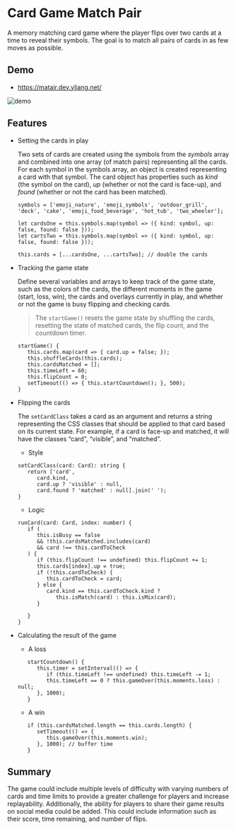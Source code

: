 
# Card Game Match Pair
A memory matching card game where the player flips over two cards at a time to reveal their symbols. The goal is to match all pairs of cards in as few moves as possible.

## Demo
- https://matair.dev.yliang.net/

![demo](/src/assets/light.gif)


## Features

- Setting the cards in play

   Two sets of cards are created using the symbols from the _symbols_ array and combined into one array (of match pairs) representing all the cards. For each symbol in the symbols array, an object is created representing a card with that symbol. The card object has properties such as _kind_ (the symbol on the card), _up_ (whether or not the card is face-up), and _found_ (whether or not the card has been matched).

   ```
   symbols = ['emoji_nature', 'emoji_symbols', 'outdoor_grill', 'deck', 'cake', 'emoji_food_beverage', 'hot_tub', 'two_wheeler'];

   let cardsOne = this.symbols.map(symbol => ({ kind: symbol, up: false, found: false }));
   let cartsTwo = this.symbols.map(symbol => ({ kind: symbol, up: false, found: false }));

   this.cards = [...cardsOne, ...cartsTwo]; // double the cards
   ```


- Tracking the game state

   Define several variables and arrays to keep track of the game state, such as the colors of the cards, the different moments in the game (start, loss, win), the cards and overlays currently in play, and whether or not the game is busy flipping and checking cards.

   > The `startGame()` resets the game state by shuffling the cards, resetting the state of matched cards, the flip count, and the countdown timer.

   ```
   startGame() {
      this.cards.map(card => { card.up = false; });
      this.shuffleCards(this.cards);
      this.cardsMatched = [];
      this.timeLeft = 60;
      this.flipCount = 0;
      setTimeout(() => { this.startCountdown(); }, 500);
   }
   ```


- Flipping the cards

   The `setCardClass` takes a card as an argument and returns a string representing the CSS classes that should be applied to that card based on its current state. For example, if a card is face-up and matched, it will have the classes “card”, “visible”, and “matched”.

   - Style

   ```
   setCardClass(card: Card): string {
      return ['card',
         card.kind,
         card.up ? 'visible' : null,
         card.found ? 'matched' : null].join(' ');
   }
   ```

   - Logic

   ```
   runCard(card: Card, index: number) {
      if (
         this.isBusy == false
         && !this.cardsMatched.includes(card)
         && card !== this.cardToCheck
      ) {
         if (this.flipCount !== undefined) this.flipCount += 1;
         this.cards[index].up = true;
         if (!this.cardToCheck) {
            this.cardToCheck = card;
         } else {
            card.kind == this.cardToCheck.kind ?
               this.isMatch(card) : this.isMix(card);
         }

      }
   }
   ```

- Calculating the result of the game

   - A loss

   ```
      startCountdown() {
         this.timer = setInterval(() => {
            if (this.timeLeft !== undefined) this.timeLeft -= 1;
            this.timeLeft == 0 ? this.gameOver(this.moments.loss) : null;
         }, 1000);
      }
   ```

   - A win

   ```
      if (this.cardsMatched.length == this.cards.length) {
         setTimeout(() => {
            this.gameOver(this.moments.win);
         }, 1000); // buffer time
      }
   ```


## Summary

The game could include multiple levels of difficulty with varying numbers of cards and time limits to provide a greater challenge for players and increase replayability. Additionally, the ability for players to share their game results on social media could be added. This could include information such as their score, time remaining, and number of flips.